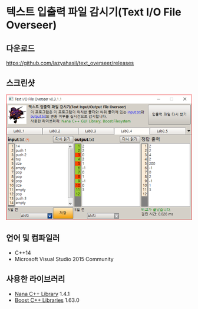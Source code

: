 # 텍스트 입출력 파일 감시기(Text I/O File Overseer)
## 다운로드
<https://github.com/lazyahasil/text_overseer/releases>
## 스크린샷
![Screenshot](/screenshots/text_overseer_0311.gif)
## 언어 및 컴파일러
* C++14
* Microsoft Visual Studio 2015 Community
## 사용한 라이브러리
* [Nana C++ Library](http://nanapro.org/en-us/) 1.4.1
* [Boost C++ Libraries](http://www.boost.org/) 1.63.0

